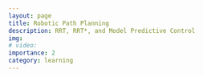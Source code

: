 ```yaml
---
layout: page
title: Robotic Path Planning
description: RRT, RRT*, and Model Predictive Control
img: 
# video: 
importance: 2
category: learning
---
```


